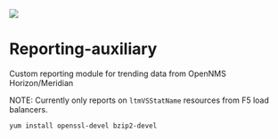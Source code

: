 <img src="https://img.shields.io/badge/Python-3.7.4-blue"/>

# Reporting-auxiliary

Custom reporting module for trending data from OpenNMS Horizon/Meridian

NOTE: Currently only reports on `ltmVSStatName` resources from F5 load balancers.

`yum install openssl-devel bzip2-devel`
